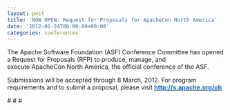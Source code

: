```yaml
---
layout: post
title: 'NOW OPEN: Request for Proposals for ApacheCon North America'
date: '2012-01-24T00:00:00+00:00'
categories: conferences
---
```

<p>The Apache Software Foundation (ASF) Conference Committee has opened a Request for Proposals (RFP)&nbsp;to produce,&nbsp;manage, and execute&nbsp;ApacheCon North America, the official conference of the ASF.
</p>
<p>Submissions will be accepted through 8 March, 2012. For program requirements&nbsp;and to submit a proposal, please visit <a href="http://s.apache.org/oh"><strong><font color="#0066cc">http://s.apache.org/oh</font></strong></a>
</p>
<p># # #
</p>
